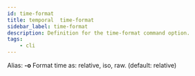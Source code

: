 ```yaml
---
id: time-format
title: temporal  time-format
sidebar_label: time-format
description: Definition for the time-format command option.
tags:
	- cli
---
```


Alias: **-o**
Format time as: relative, iso, raw. (default: relative)
